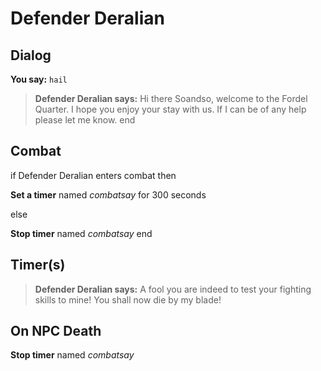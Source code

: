 # Defender Deralian
## Dialog

**You say:** `hail`



>**Defender Deralian says:** Hi there Soandso, welcome to the Fordel Quarter. I hope you enjoy your stay with us. If I can be of any help please let me know.
end

## Combat

if Defender Deralian enters combat  then


**Set a timer** named *combatsay* for 300 seconds

else


**Stop timer** named *combatsay*
end

## Timer(s)

>**Defender Deralian says:** A fool you are indeed to test your fighting skills to mine!  You shall now die by my blade!
## On NPC Death

**Stop timer** named *combatsay*